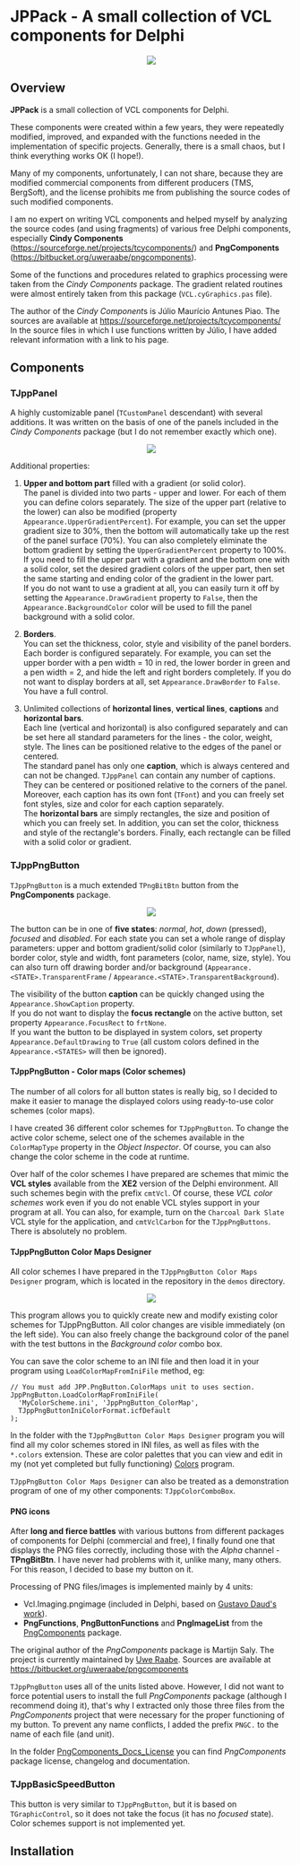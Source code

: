 # JPPack - A small collection of VCL components for Delphi

<p align="center">
<img src="JPPack.png">
</p>

## Overview

**JPPack** is a small collection of VCL components for Delphi.

These components were created within a few years, they were repeatedly modified, improved, and expanded with the functions needed in the implementation of specific projects. Generally, there is a small chaos, but I think everything works OK (I hope!).

Many of my components, unfortunately, I can not share, because they are modified commercial components from different producers (TMS, BergSoft), and the license prohibits me from publishing the source codes of such modified components.

I am no expert on writing VCL components and helped myself by analyzing the source codes (and using fragments) of various free Delphi components, especially **Cindy Components** (https://sourceforge.net/projects/tcycomponents/) and **PngComponents** (https://bitbucket.org/uweraabe/pngcomponents).

Some of the functions and procedures related to graphics processing were taken from the *Cindy Components* package. The gradient related routines were almost entirely taken from this package (`VCL.cyGraphics.pas` file).

The author of the *Cindy Component*s is Júlio Maurício Antunes Piao. The sources are available at https://sourceforge.net/projects/tcycomponents/  
In the source files in which I use functions written by Júlio, I have added relevant information with a link to his page.


## Components

### TJppPanel

A highly customizable panel (`TCustomPanel` descendant) with several additions. It was written on the basis of one of the panels included in the *Cindy Components* package (but I do not remember exactly which one).  

<p align="center">
<img src="JppPanel.png">
</p>

Additional properties: 
1. **Upper and bottom part** filled with a gradient (or solid color).  
The panel is divided into two parts - upper and lower. For each of them you can define colors separately. The size of the upper part (relative to the lower) can also be modified (property `Appearance.UpperGradientPercent`). For example, you can set the upper gradient size to 30%, then the bottom will automatically take up the rest of the panel surface (70%). You can also completely eliminate the bottom gradient by setting the `UpperGradientPercent` property to 100%.  
If you need to fill the upper part with a gradient and the bottom one with a solid color, set the desired gradient colors of the upper part, then set the same starting and ending color of the gradient in the lower part.  
If you do not want to use a gradient at all, you can easily turn it off by setting the `Appearance.DrawGradient` property to `False`, then the `Appearance.BackgroundColor` color will be used to fill the panel background with a solid color.

1. **Borders**.  
You can set the thickness, color, style and visibility of the panel borders. Each border is configured separately. For example, you can set the upper border with a pen width = 10 in red, the lower border in green and a pen width = 2, and hide the left and right borders completely. If you do not want to display borders at all, set `Appearance.DrawBorder` to `False`. You have a full control.  

1. Unlimited collections of **horizontal lines**, **vertical lines**, **captions** and **horizontal bars**.  
Each line (vertical and horizontal) is also configured separately and can be set here all standard parameters for the lines - the color, weight, style. The lines can be positioned relative to the edges of the panel or centered.  
The standard panel has only one **caption**, which is always centered and can not be changed. `TJppPanel` can contain any number of captions. They can be centered or positioned relative to the corners of the panel. Moreover, each caption has its own font (`TFont`) and you can freely set font styles, size and color for each caption separately.  
The **horizontal bars** are simply rectangles, the size and position of which you can freely set. In addition, you can set the color, thickness and style of the rectangle's borders. Finally, each rectangle can be filled with a solid color or gradient.

### TJppPngButton

`TJppPngButton` is a much extended `TPngBitBtn` button from the **PngComponents** package.  

<p align="center">
<img src="JppPngButtons.png">
</p>

The button can be in one of **five states**: *normal*, *hot*, *down* (pressed), *focused* and *disabled*. For each state you can set a whole range of display parameters: upper and bottom gradient/solid color (similarly to `TJppPanel`), border color, style and width, font parameters (color, name, size, style). You can also turn off drawing border and/or background (`Appearance.<STATE>.TransparentFrame` / `Appearance.<STATE>.TransparentBackground`).

The visibility of the button **caption** can be quickly changed using the `Appearance.ShowCaption` property.  
If you do not want to display the **focus rectangle** on the active button, set property `Appearance.FocusRect` to `frtNone`.  
If you want the button to be displayed in system colors, set property `Appearance.DefaultDrawing` to `True` (all custom colors defined in the `Appearance.<STATES>` will then be ignored).

#### TJppPngButton - Color maps (Color schemes)

The number of all colors for all button states is really big, so I decided to make it easier to manage the displayed colors using ready-to-use color schemes (color maps).

I have created 36 different color schemes for `TJppPngButton`. To change the active color scheme, select one of the schemes available in the `ColorMapType` property in the *Object Inspector*. Of course, you can also change the color scheme in the code at runtime.

Over half of the color schemes I have prepared are schemes that mimic the **VCL styles** available from the **XE2** version of the Delphi environment. All such schemes begin with the prefix `cmtVcl`. Of course, these *VCL color schemes* work even if you do not enable VCL styles support in your program at all. You can also, for example, turn on the `Charcoal Dark Slate` VCL style for the application, and `cmtVclCarbon` for the `TJppPngButtons`. There is absolutely no problem.

#### TJppPngButton Color Maps Designer
All color schemes I have prepared in the `TJppPngButton Color Maps Designer` program, which is located in the repository in the `demos` directory.

<p align="center">
<img src="JppPngButton_ColorMapsDesigner.png">
</p>

This program allows you to quickly create new and modify existing color schemes for TJppPngButton. All color changes are visible immediately (on the left side). You can also freely change the background color of the panel with the test buttons in the *Background color* combo box.

You can save the color scheme to an INI file and then load it in your program using `LoadColorMapFromIniFile` method, eg:

```delphi
// You must add JPP.PngButton.ColorMaps unit to uses section.
JppPngButton.LoadColorMapFromIniFile(
  'MyColorScheme.ini', 'JppPngButton_ColorMap', 
  TJppPngButtonIniColorFormat.icfDefault
);
```

In the folder with the `TJppPngButton Color Maps Designer` program you will find all my color schemes stored in INI files, as well as files with the `*.colors` extension. These are color palettes that you can view and edit in my (not yet completed but fully functioning) [Colors](http://www.pazera-software.com/products/colors/) program.

`TJppPngButton Color Maps Designer` can also be treated as a demonstration program of one of my other components: `TJppColorComboBox`.

#### PNG icons

After **long and fierce battles** with various buttons from different packages of components for Delphi (commercial and free), I finally found one that displays the PNG files correctly, including those with the *Alpha* channel - **TPngBitBtn**. I have never had problems with it, unlike many, many others. For this reason, I decided to base my button on it.

Processing of PNG files/images is implemented mainly by 4 units:
- Vcl.Imaging.pngimage (included in Delphi, based on [Gustavo Daud's work](http://pngdelphi.sourceforge.net)).
- **PngFunctions**, **PngButtonFunctions** and **PngImageList** from the [PngComponents](https://bitbucket.org/uweraabe/pngcomponents) package.  

The original author of the *PngComponents* package is Martijn Saly. The project is currently maintained by [Uwe Raabe](http://www.uweraabe.de/Blog/). Sources are available at https://bitbucket.org/uweraabe/pngcomponents

`TJppPngButton` uses all of the units listed above. However, I did not want to force potential users to install the full *PngComponents* package (although I recommend doing it), that's why I extracted only those three files from the *PngComponents* project that were necessary for the proper functioning of my button.
To prevent any name conflicts, I added the prefix `PNGC.` to the name of each file (and unit). 

In the folder [PngComponents_Docs_License](PngComponents_Docs_License) you can find *PngComponents* package license, changelog and documentation.

### TJppBasicSpeedButton

This button is very similar to `TJppPngButton`, but it is based on `TGraphicControl`, so it does not take the focus (it has no *focused* state). Color schemes support is not implemented yet.


## Installation



